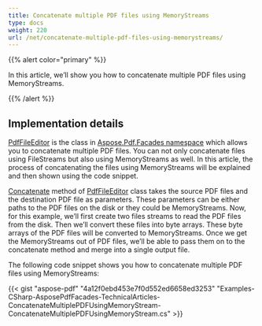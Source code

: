 ```yaml
---
title: Concatenate multiple PDF files using MemoryStreams
type: docs
weight: 220
url: /net/concatenate-multiple-pdf-files-using-memorystreams/
---
```


{{% alert color="primary" %}}

In this article, we’ll show you how to concatenate multiple PDF files using MemoryStreams.

{{% /alert %}}
## **Implementation details**
[PdfFileEditor](http://www.aspose.com/api/net/pdf/aspose.pdf.facades/pdffileeditor) is the class in [Aspose.Pdf.Facades namespace](https://apireference.aspose.com/pdf/net/aspose.pdf.facades) which allows you to concatenate multiple PDF files. You can not only concatenate files using FileStreams but also using MemoryStreams as well. In this article, the process of concatenating the files using MemoryStreams will be explained and then shown using the code snippet.

[Concatenate](http://www.aspose.com/api/net/pdf/aspose.pdf.facades/pdffileeditor/methods/concatenate/index) method of [PdfFileEditor](http://www.aspose.com/api/net/pdf/aspose.pdf.facades/pdffileeditor) class takes the source PDF files and the destination PDF file as parameters. These parameters can be either paths to the PDF files on the disk or they could be MemoryStreams. Now, for this example, we’ll first create two files streams to read the PDF files from the disk. Then we’ll convert these files into byte arrays. These byte arrays of the PDF files will be converted to MemoryStreams. Once we get the MemoryStreams out of PDF files, we’ll be able to pass them on to the concatenate method and merge into a single output file.

The following code snippet shows you how to concatenate multiple PDF files using MemoryStreams:



{{< gist "aspose-pdf" "4a12f0ebd453e7f0d552ed6658ed3253" "Examples-CSharp-AsposePdfFacades-TechnicalArticles-ConcatenateMultiplePDFUsingMemoryStream-ConcatenateMultiplePDFUsingMemoryStream.cs" >}}
